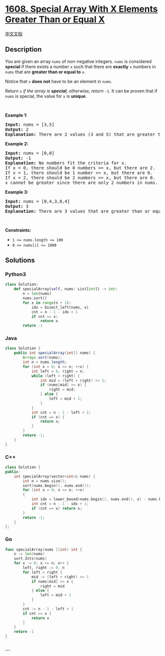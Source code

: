 # [1608. Special Array With X Elements Greater Than or Equal X](https://leetcode.com/problems/special-array-with-x-elements-greater-than-or-equal-x)

[中文文档](/solution/1600-1699/1608.Special%20Array%20With%20X%20Elements%20Greater%20Than%20or%20Equal%20X/README.md)

## Description

<p>You are given an array <code>nums</code> of non-negative integers. <code>nums</code> is considered <strong>special</strong> if there exists a number <code>x</code> such that there are <strong>exactly</strong> <code>x</code> numbers in <code>nums</code> that are <strong>greater than or equal to</strong> <code>x</code>.</p>

<p>Notice that <code>x</code> <strong>does not</strong> have to be an element in <code>nums</code>.</p>

<p>Return <code>x</code> <em>if the array is <strong>special</strong>, otherwise, return </em><code>-1</code>. It can be proven that if <code>nums</code> is special, the value for <code>x</code> is <strong>unique</strong>.</p>

<p>&nbsp;</p>
<p><strong>Example 1:</strong></p>

<pre>
<strong>Input:</strong> nums = [3,5]
<strong>Output:</strong> 2
<strong>Explanation:</strong> There are 2 values (3 and 5) that are greater than or equal to 2.
</pre>

<p><strong>Example 2:</strong></p>

<pre>
<strong>Input:</strong> nums = [0,0]
<strong>Output:</strong> -1
<strong>Explanation:</strong> No numbers fit the criteria for x.
If x = 0, there should be 0 numbers &gt;= x, but there are 2.
If x = 1, there should be 1 number &gt;= x, but there are 0.
If x = 2, there should be 2 numbers &gt;= x, but there are 0.
x cannot be greater since there are only 2 numbers in nums.
</pre>

<p><strong>Example 3:</strong></p>

<pre>
<strong>Input:</strong> nums = [0,4,3,0,4]
<strong>Output:</strong> 3
<strong>Explanation:</strong> There are 3 values that are greater than or equal to 3.
</pre>

<p>&nbsp;</p>
<p><strong>Constraints:</strong></p>

<ul>
	<li><code>1 &lt;= nums.length &lt;= 100</code></li>
	<li><code>0 &lt;= nums[i] &lt;= 1000</code></li>
</ul>

## Solutions

<!-- tabs:start -->

### **Python3**

```python
class Solution:
    def specialArray(self, nums: List[int]) -> int:
        n = len(nums)
        nums.sort()
        for x in range(n + 1):
            idx = bisect_left(nums, x)
            cnt = n - 1 - idx + 1
            if cnt == x:
                return x
        return -1
```

### **Java**

```java
class Solution {
    public int specialArray(int[] nums) {
        Arrays.sort(nums);
        int n = nums.length;
        for (int x = 0; x <= n; ++x) {
            int left = 0, right = n;
            while (left < right) {
                int mid = (left + right) >> 1;
                if (nums[mid] >= x) {
                    right = mid;
                } else {
                    left = mid + 1;
                }
            }
            int cnt = n - 1 - left + 1;
            if (cnt == x) {
                return x;
            }
        }
        return -1;
    }
}
```

### **C++**

```cpp
class Solution {
public:
    int specialArray(vector<int>& nums) {
        int n = nums.size();
        sort(nums.begin(), nums.end());
        for (int x = 0; x <= n; ++x)
        {
            int idx = lower_bound(nums.begin(), nums.end(), x) - nums.begin();
            int cnt = n - 1 - idx + 1;
            if (cnt == x) return x;
        }
        return -1;
    }
};
```

### **Go**

```go
func specialArray(nums []int) int {
	n := len(nums)
	sort.Ints(nums)
	for x := 0; x <= n; x++ {
		left, right := 0, n
		for left < right {
			mid := (left + right) >> 1
			if nums[mid] >= x {
				right = mid
			} else {
				left = mid + 1
			}
		}
		cnt := n - 1 - left + 1
		if cnt == x {
			return x
		}
	}
	return -1
}
```

### **...**

```

```

<!-- tabs:end -->
